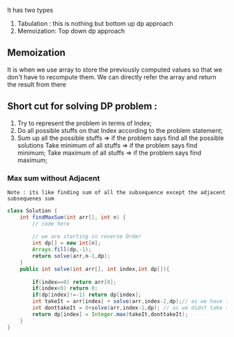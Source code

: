 It has two types
1. Tabulation : this is nothing but bottom up dp approach
2. Memoization: Top down dp approach

## Memoization
It is when we use array to store the previously computed values so that we don't have to recompute them. We can directly refer the array and return the result from there

## Short cut for solving DP problem : 
1. Try to represent the problem in terms of Index;
2. Do all possible stuffs on that Index according to the problem statement;
3. Sum up all the possible stuffs => if the problem says find all the possible solutions
    Take minimum of all stuffs => if the problem says find minimum;
    Take maximum of all stuffs => if the problem says find maximum;


### Max sum without Adjacent

`Note : its like finding sum of all the subsequence except the adjacent subsequenes sum`

```java
class Solution {
    int findMaxSum(int arr[], int n) {
        // code here
        
        // we are starting in reverse Order
        int dp[] = new int[n];
        Arrays.fill(dp,-1);
        return solve(arr,n-1,dp);
    }
    public int solve(int arr[], int index,int dp[]){
       
        if(index==0) return arr[0];
        if(index<0) return 0;
        if(dp[index]!=-1) return dp[index];
        int takeIt = arr[index] + solve(arr,index-2,dp);// as we have taken i we can't take i-1, we have to take i-2
        int donttakeIt = 0+solve(arr,index-1,dp); // as we didnt take the i the element we can take the i-1 th element.
        return dp[index] = Integer.max(takeIt,donttakeIt);
    }
}
```
